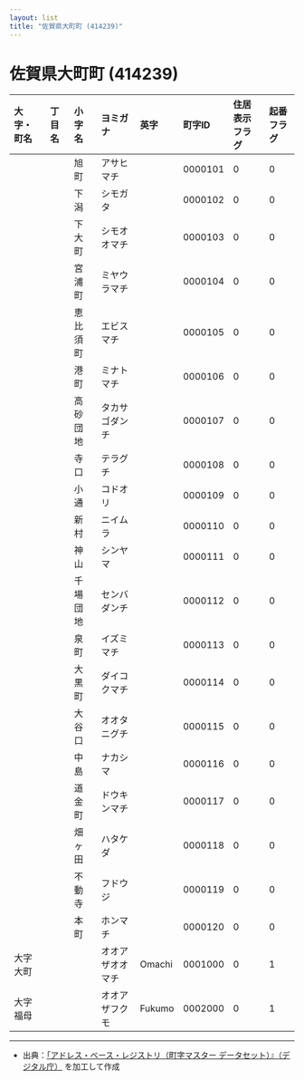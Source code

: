 ```yaml
---
layout: list
title: "佐賀県大町町 (414239)"
---
```


# 佐賀県大町町 (414239)

| 大字・町名 | 丁目名 | 小字名 | ヨミガナ | 英字 | 町字ID | 住居表示フラグ | 起番フラグ |
|:---|:---|:---|:---|:---|:---|:---|:---|
|  |  | 旭町 |   アサヒマチ |  | 0000101 | 0 | 0 |
|  |  | 下潟 |   シモガタ |  | 0000102 | 0 | 0 |
|  |  | 下大町 |   シモオオマチ |  | 0000103 | 0 | 0 |
|  |  | 宮浦町 |   ミヤウラマチ |  | 0000104 | 0 | 0 |
|  |  | 恵比須町 |   エビスマチ |  | 0000105 | 0 | 0 |
|  |  | 港町 |   ミナトマチ |  | 0000106 | 0 | 0 |
|  |  | 高砂団地 |   タカサゴダンチ |  | 0000107 | 0 | 0 |
|  |  | 寺口 |   テラグチ |  | 0000108 | 0 | 0 |
|  |  | 小通 |   コドオリ |  | 0000109 | 0 | 0 |
|  |  | 新村 |   ニイムラ |  | 0000110 | 0 | 0 |
|  |  | 神山 |   シンヤマ |  | 0000111 | 0 | 0 |
|  |  | 千場団地 |   センバダンチ |  | 0000112 | 0 | 0 |
|  |  | 泉町 |   イズミマチ |  | 0000113 | 0 | 0 |
|  |  | 大黒町 |   ダイコクマチ |  | 0000114 | 0 | 0 |
|  |  | 大谷口 |   オオタニグチ |  | 0000115 | 0 | 0 |
|  |  | 中島 |   ナカシマ |  | 0000116 | 0 | 0 |
|  |  | 道金町 |   ドウキンマチ |  | 0000117 | 0 | 0 |
|  |  | 畑ヶ田 |   ハタケダ |  | 0000118 | 0 | 0 |
|  |  | 不動寺 |   フドウジ |  | 0000119 | 0 | 0 |
|  |  | 本町 |   ホンマチ |  | 0000120 | 0 | 0 |
| 大字大町 |  |  | オオアザオオマチ   | Omachi | 0001000 | 0 | 1 |
| 大字福母 |  |  | オオアザフクモ   | Fukumo | 0002000 | 0 | 1 |

---

- 出典：[「アドレス・ベース・レジストリ（町字マスター データセット）』（デジタル庁）](https://www.digital.go.jp/policies/base_registry_address/) を加工して作成